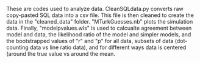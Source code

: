 These are codes used to analyze data. CleanSQLdata.py converts raw copy-pasted SQL data into a csv file. This file is then cleaned to create the data in the "cleaned_data" folder. "MTurkGuesses.nb" plots the simulation data. Finally, "modelpvalues.wls" is used to calcualte agreement between model and data, the likelihood ratio of the model and simpler models, and the bootstrapped values of "r" and "p" for all data, subsets of data (dot-counting data vs line ratio data), and for different ways data is centered (around the true value vs around the mean.
